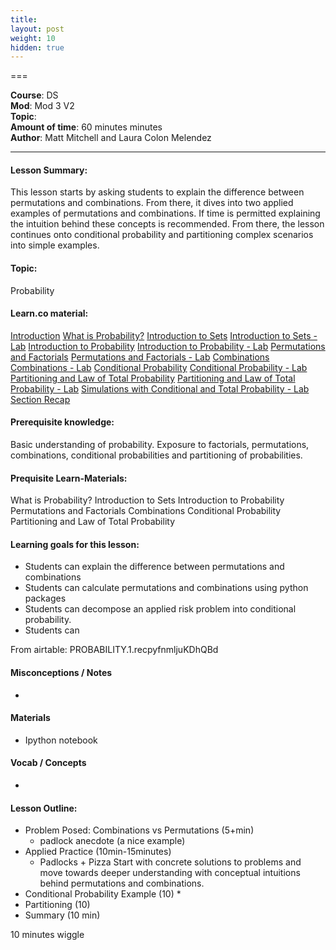 ```yaml
---
title: 
layout: post
weight: 10
hidden: true
---
```


===


**Course**: DS   <br/>
**Mod**: Mod 3 V2         <br/>
**Topic**:    <br/>
**Amount of time**: 60 minutes  minutes  <br/>
**Author**: Matt Mitchell and Laura Colon Melendez


***

#### Lesson Summary:

This lesson starts by asking students to explain the difference between permutations and combinations. From there, it dives into two applied examples of permutations and combinations. If time is permitted explaining the intuition behind these concepts is recommended. From there, the lesson continues onto conditional probability and partitioning complex scenarios into simple examples.

#### Topic:

Probability

#### Learn.co material:

[Introduction](https://github.com/learn-co-curriculum/dsc-probability-section-intro)
[What is Probability?](https://github.com/learn-co-curriculum/dsc-probability-introduction)
[Introduction to Sets](https://github.com/learn-co-curriculum/dsc-intro-to-sets)
[Introduction to Sets - Lab](https://github.com/learn-co-curriculum/dsc-intro-to-sets-lab)
[Introduction to Probability](https://github.com/learn-co-curriculum/dsc-intro-to-probability)
[Introduction to Probability - Lab](https://github.com/learn-co-curriculum/dsc-intro-to-probability-lab)
[Permutations and Factorials](https://github.com/learn-co-curriculum/dsc-permutations-and-factorials)
[Permutations and Factorials - Lab](https://github.com/learn-co-curriculum/dsc-permutations-and-factorials-lab)
[Combinations](https://github.com/learn-co-curriculum/dsc-combinations)
[Combinations - Lab](https://github.com/learn-co-curriculum/dsc-combinations-lab)
[Conditional Probability](https://github.com/learn-co-curriculum/dsc-conditional-probability)
[Conditional Probability - Lab](https://github.com/learn-co-curriculum/dsc-conditional-probability-lab)
[Partitioning and Law of Total Probability](https://github.com/learn-co-curriculum/dsc-law-of-total-probability)
[Partitioning and Law of Total Probability - Lab](https://github.com/learn-co-curriculum/dsc-law-of-total-probability-lab)
[Simulations with Conditional and Total Probability - Lab](https://github.com/learn-co-curriculum/dsc-probability-simulations-lab)
[Section Recap](https://github.com/learn-co-curriculum/dsc-probability-section-recap)

#### Prerequisite knowledge:

Basic understanding of probability.
Exposure to factorials, permutations, combinations, conditional probabilities and partitioning of probabilities.

#### Prequisite Learn-Materials:


What is Probability?
Introduction to Sets
Introduction to Probability
Permutations and Factorials
Combinations
Conditional Probability
Partitioning and Law of Total Probability


#### Learning goals for this lesson:


* Students can explain the difference between permutations and combinations
* Students can calculate permutations and combinations using python packages
* Students can decompose an applied risk problem into conditional probability.
* Students can


From airtable:
PROBABILITY.1.recpyfnmljuKDhQBd


#### Misconceptions / Notes

* 

#### Materials
- Ipython notebook

#### Vocab / Concepts 

*

#### Lesson Outline:

* Problem Posed: Combinations vs Permutations (5+min)
	* padlock anecdote (a nice example)
* Applied Practice (10min-15minutes)
	* Padlocks + Pizza
	Start with concrete solutions to problems and move towards deeper understanding with conceptual intuitions behind permutations and combinations.
* Conditional Probability Example (10)
    * 
* Partitioning (10)
* Summary (10 min)

10 minutes wiggle